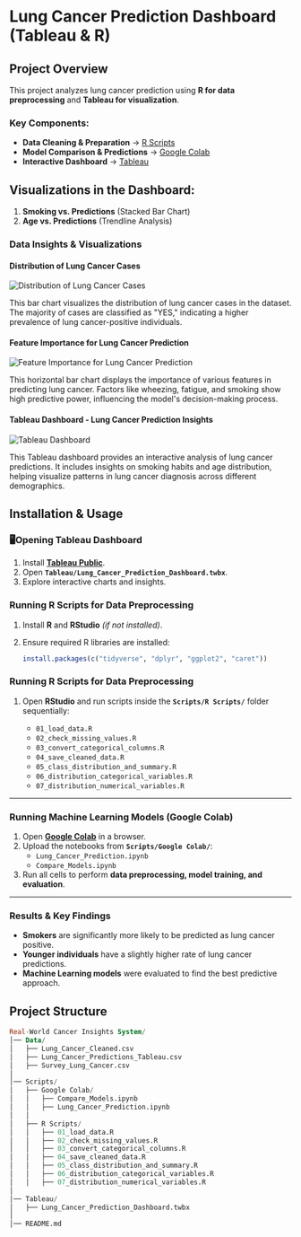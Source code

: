# Lung Cancer Prediction Dashboard (Tableau & R)

## Project Overview
This project analyzes lung cancer prediction using **R for data preprocessing** and **Tableau for visualization**.

### Key Components:
- **Data Cleaning & Preparation** → [R Scripts](Scripts/R)
- **Model Comparison & Predictions** → [Google Colab](Scripts/Google_Colab)
- **Interactive Dashboard** → [Tableau](Tableau)

## Visualizations in the Dashboard:
1. **Smoking vs. Predictions** (Stacked Bar Chart)
2. **Age vs. Predictions** (Trendline Analysis)

### Data Insights & Visualizations

#### Distribution of Lung Cancer Cases  
![Distribution of Lung Cancer Cases](Images/Distribution_of_lung_cancer.png)  

This bar chart visualizes the distribution of lung cancer cases in the dataset. The majority of cases are classified as "YES," indicating a higher prevalence of lung cancer-positive individuals.

#### Feature Importance for Lung Cancer Prediction  
![Feature Importance for Lung Cancer Prediction](Images/Feature_Importance_for_Lung_Cancer_Prediction.png)  

This horizontal bar chart displays the importance of various features in predicting lung cancer. Factors like wheezing, fatigue, and smoking show high predictive power, influencing the model's decision-making process.

#### Tableau Dashboard - Lung Cancer Prediction Insights  
![Tableau Dashboard](Images/Tableau_Dashboard.png)  

This Tableau dashboard provides an interactive analysis of lung cancer predictions. It includes insights on smoking habits and age distribution, helping visualize patterns in lung cancer diagnosis across different demographics.

## Installation & Usage

### 🖥Opening Tableau Dashboard
1. Install **[Tableau Public](https://public.tableau.com/)**.
2. Open **`Tableau/Lung_Cancer_Prediction_Dashboard.twbx`**.
3. Explore interactive charts and insights.

### Running R Scripts for Data Preprocessing
1. Install **R** and **RStudio** *(if not installed)*.
2. Ensure required R libraries are installed:

   ```r
   install.packages(c("tidyverse", "dplyr", "ggplot2", "caret"))

### Running R Scripts for Data Preprocessing

1. Open **RStudio** and run scripts inside the **`Scripts/R Scripts/`** folder sequentially:

   - `01_load_data.R`
   - `02_check_missing_values.R`
   - `03_convert_categorical_columns.R`
   - `04_save_cleaned_data.R`
   - `05_class_distribution_and_summary.R`
   - `06_distribution_categorical_variables.R`
   - `07_distribution_numerical_variables.R`

---

### Running Machine Learning Models (Google Colab)

1. Open **[Google Colab](https://colab.research.google.com/)** in a browser.
2. Upload the notebooks from **`Scripts/Google Colab/`**:
   - `Lung_Cancer_Prediction.ipynb`
   - `Compare_Models.ipynb`
3. Run all cells to perform **data preprocessing, model training, and evaluation**.

---

### Results & Key Findings

- **Smokers** are significantly more likely to be predicted as lung cancer positive.
- **Younger individuals** have a slightly higher rate of lung cancer predictions.
- **Machine Learning models** were evaluated to find the best predictive approach.

## Project Structure

```sql
Real-World Cancer Insights System/
│── Data/
│   ├── Lung_Cancer_Cleaned.csv
│   ├── Lung_Cancer_Predictions_Tableau.csv
│   ├── Survey_Lung_Cancer.csv
│
│── Scripts/
│   ├── Google Colab/
│   │   ├── Compare_Models.ipynb
│   │   ├── Lung_Cancer_Prediction.ipynb
│   │
│   ├── R Scripts/
│   │   ├── 01_load_data.R
│   │   ├── 02_check_missing_values.R
│   │   ├── 03_convert_categorical_columns.R
│   │   ├── 04_save_cleaned_data.R
│   │   ├── 05_class_distribution_and_summary.R
│   │   ├── 06_distribution_categorical_variables.R
│   │   ├── 07_distribution_numerical_variables.R
│
│── Tableau/
│   ├── Lung_Cancer_Prediction_Dashboard.twbx
│
│── README.md
